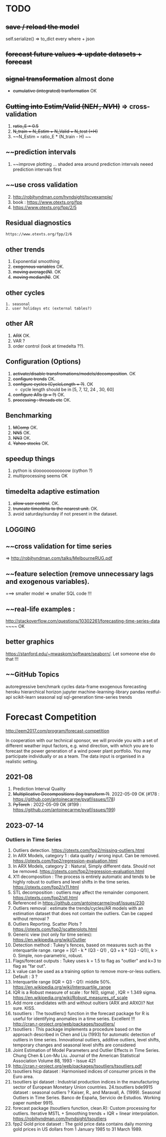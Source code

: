 # TODO

## ~~save / reload the model~~
self.serialize() => to_dict every where + json

## ~~forecast future values => update datasets + forecast~~

## ~~signal transformation~~ almost done
- ~~cumulative (integrated) tranformation~~ OK

## ~~Cutting into Estim/Valid (NE*H , NV*H)~~  => cross-validation
1. ~~ratio_E = 0.5~~
2. ~~N_train = N_Estim + N_Valid + N_test (=H)~~
3. ~~N_Estim = ratio_E * (N_train - H) ~~

## ~~prediction intervals
1. ~~improve plotting ... shaded area around prediction intervals
   neeed prediction intervals first

## ~~use cross validation 
2. http://robjhyndman.com/hyndsight/tscvexample/
3. book : https://www.otexts.org/fpp
4. https://www.otexts.org/fpp/2/5


## Residual diagnostics	
	https://www.otexts.org/fpp/2/6

## other trends
1. Exponential smoothing      
2. ~~exogenous variables~~  OK.
3. ~~moving average(N)~~. OK
4. ~~moving median(N)~~. OK

## other cycles
	1. seasonal
	2. user holidays etc (external tables?)

## other AR
1. ~~ARX~~ OK.
2. VAR ?
2. order control (look at timedelta ??).

## Configuration (Options)
1.  ~~activate/disable transfromations/models/decomposition~~.  OK
2. ~~configure trends~~ OK.
3. ~~configure cycles (CycleLength = ?)~~. OK
	- cycle length should be in [5, 7, 12, 24 , 30, 60]
4. ~~configure ARs (p = ?)~~ OK.
5. ~~processing : threads etc~~ OK.
  

## Benchmarking
1. ~~MComp~~ OK.
2. ~~NN5~~ OK.
3. ~~NN3~~ OK.
4. ~~Yahoo stocks~~ OK.
	
## speedup things
1. python is sloooooooooooow (cython ?)
2. multiprocessing seems OK

## timedelta adaptive estimation
1. ~~allow user control~~. OK.
2. ~~truncate timedelta to the nearest unit.~~ OK.
3. avoid saturday/sunday if not present in the dataset.
  
## LOGGING

## ~~cross validation for time series
=> http://robjhyndman.com/talks/MelbourneRUG.pdf

## ~~feature selection (remove unnecessary lags and exogenous variables).
===> smaller model => smaller SQL code !!!


## ~~real-life examples :
http://stackoverflow.com/questions/10302261/forecasting-time-series-data ~~~~ OK

## better graphics
https://stanford.edu/~mwaskom/software/seaborn/. Let someone else do that !!!

## ~~GitHub Topics
autoregressive benchmark cycles data-frame exogenous forecasting heroku hierarchical horizon  jupyter machine-learning-library pandas restful-api scikit-learn seasonal sql sql-generation time-series trends 

# Forecast Competition

http://eem2017.com/program/forecast-competition

In cooperation with our technical sponsor, we will provide you with a set of different weather input factors, e.g. wind direction, with which you are to forecast the power generation of a wind power plant portfolio. You may participate individually or as a team. The data input is organised in a realistic setting. 




## 2021-08

1. Prediction Interval Quality
2. ~~Multiplicative Decompositions (log transform ?)~~. 2022-05-09 OK (#178 : https://github.com/antoinecarme/pyaf/issues/178)
3. ~~PyTorch~~ : 2022-05-09 OK (#199 : https://github.com/antoinecarme/pyaf/issues/199)

## 2023-07-14

### Outliers in Time Series

1. Outliers detection. https://otexts.com/fpp2/missing-outliers.html
2. In ARX Models, category 1 : data quality / wrong input. Can be removed. https://otexts.com/fpp2/regression-evaluation.html
3. In ARX Models, category 2 : Natural, Simply different data. Should not be removed.
https://otexts.com/fpp2/regression-evaluation.html
4. X11 decomposition : The process is entirely automatic and tends to be highly robust to outliers and level shifts in the time series. https://otexts.com/fpp2/x11.html
5. STL decomposition : outliers may affect the remainder component. https://otexts.com/fpp2/stl.html
6. Referenced in https://github.com/antoinecarme/pyaf/issues/230
7. Outliers removal : estimate the trends/cycles/AR models with an estimation dataset that does not contain the outliers. Can be capped without removal ?
8. Outliers Reporting. Scatter Plots ? https://otexts.com/fpp2/scatterplots.html
9. Generic view (not only for time series): https://en.wikipedia.org/wiki/Outlier
10. Detection method : Tukey's fences, based on measures such as the interquartile range. range = [Q1 - k * (Q3 - Q1) , Q3 + k * (Q3 - Q1)], k > 0. Simple, non-parametric, robust.
11. Flags/forecast outputs : Tukey uses k = 1.5 to flag as "outlier" and k=3 to flag as "far out".
12. k value can be used as a training option to remove more-or-less outliers. Default : 3 ?
13. Interquartile range (IQR = Q3 - Q1):  middle 50%.  https://en.wikipedia.org/wiki/Interquartile_range
14. IQR is a Robust measure of scale : for N(0, sigma) , IQR = 1.349 sigma. https://en.wikipedia.org/wiki/Robust_measures_of_scale
15. Add more candidates with and without oultiers (ARX and ARXO)? Not sure. KISS.
16. tsoutliers : The tsoutliers() function in the forecast package for R is useful for identifying anomalies in a time series. Excellent !!! http://cran.r-project.org/web/packages/tsoutliers/
17. tsoutliers : This package implements a procedure based on the approach described in Chen and Liu (1993) for automatic detection of outliers in time series. Innovational outliers, additive outliers, level shifts, temporary changes and seasonal level shifts are considered
18.  Joint Estimation of Model Parameters and Outlier Effects in Time Series. Chung Chen & Lon-Mu Liu.  Journal of the American Statistical Association Volume 88, 1993 - Issue 421
19. http://cran.r-project.org/web/packages/tsoutliers/tsoutliers.pdf
22. tsoutliers hicp dataset : Harmonised indices of consumer prices in the Euro area.
23. tsoutliers ipi dataset : Industrial production indices in the manufacturing sector of European Monetary Union countries.
24.tsoutliers bde9915 dataset : seasonal outliers ? Kaiser, R., and Maravall, A. (1999). Seasonal Outliers in Time Series. Banco de España, Servicio de Estudios. Working paper number 9915.
20. forecast package (tsoutliers function, clean.R): Custom processing for outliers. Iterative MSTL + Smoothing trends + IQR + linear interpolation.  https://robjhyndman.com/hyndsight/tsoutliers
21. fpp2 Gold price dataset : The gold price data contains daily morning gold prices in US dollars from 1 January 1985 to 31 March 1989.